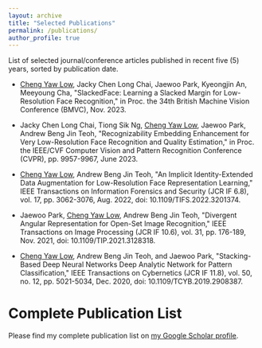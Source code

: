 ```yaml
---
layout: archive
title: "Selected Publications"
permalink: /publications/
author_profile: true
---
```


<!-- <span style="font-size: smaller;">(Five selected journal/conference articles published in recent five years, sorted by publication date.)</span> -->
List of selected journal/conference articles published in recent five (5) years, sorted by publication date.

+ <u>Cheng Yaw Low</u>, Jacky Chen Long Chai, Jaewoo Park, Kyeongjin An, Meeyoung Cha, "SlackedFace: Learning a Slacked Margin for Low-Resolution Face Recognition," in Proc. the 34th British Machine Vision Conference (BMVC), Nov. 2023.
  
+ Jacky Chen Long Chai, Tiong Sik Ng, <u>Cheng Yaw Low</u>, Jaewoo Park, Andrew Beng Jin Teoh, "Recognizability Embedding Enhancement for Very Low-Resolution Face Recognition and Quality Estimation," in Proc. the IEEE/CVF Computer Vision and Pattern Recognition Conference (CVPR), pp. 9957-9967, June 2023.

+ <u>Cheng Yaw Low</u>, Andrew Beng Jin Teoh, "An Implicit Identity-Extended Data Augmentation for Low-Resolution Face Representation Learning," IEEE Transactions on Information Forensics and Security (JCR IF 6.8), vol. 17, pp. 3062-3076, Aug. 2022, doi: 10.1109/TIFS.2022.3201374.

+ Jaewoo Park, <u>Cheng Yaw Low</u>, Andrew Beng Jin Teoh, "Divergent Angular Representation for Open-Set Image Recognition," IEEE Transactions on Image Processing (JCR IF 10.6), vol. 31, pp. 176-189, Nov. 2021, doi: 10.1109/TIP.2021.3128318.
  
+ <u>Cheng Yaw Low</u>, Andrew Beng Jin Teoh, and Jaewoo Park, "Stacking-Based Deep Neural Networks Deep Analytic Network for Pattern Classification," IEEE Transactions on Cybernetics (JCR IF 11.8), vol. 50, no. 12, pp. 5021-5034, Dec. 2020, doi: 10.1109/TCYB.2019.2908387.  

# Complete Publication List
Please find my complete publication list on <a href="https://scholar.google.com/citations?user=NgRN_6kAAAAJ&hl=en">my Google Scholar profile</a>.
